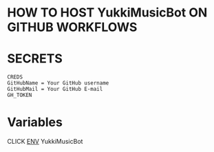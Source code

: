 # HOW TO HOST YukkiMusicBot ON GITHUB WORKFLOWS

# SECRETS
```  
CREDS
GitHubName = Your GitHub username
GitHubMail = Your GitHub E-mail
GH_TOKEN
```  
# Variables

CLICK [ENV](https://github.com/TeamYukki/YukkiMusicBot) YukkiMusicBot
  
  
